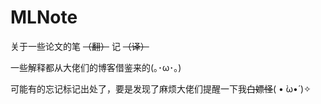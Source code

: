 # MLNote

关于一些论文的笔 ~~（翻）~~ 记 ~~（译）~~

一些解释都从大佬们的博客借鉴来的(｡･ω･｡)

可能有的忘记标记出处了，要是发现了麻烦大佬们提醒一下我~~白嫖怪~~( • ̀ω•́ )✧
